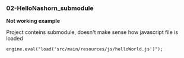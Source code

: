 ### 02-HelloNashorn_submodule ###

**Not working example**

Project conteins submodule, doesn't make sense how javascript file is loaded  

`engine.eval("load('src/main/resources/js/helloWorld.js')");`

